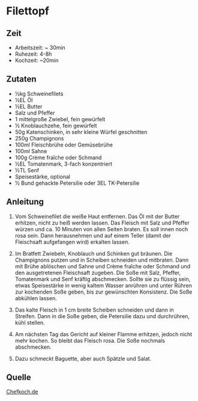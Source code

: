 # Filettopf

## Zeit

- Arbeitszeit: ~ 30min
- Ruhezeit: 4-8h
- Kochzeit: ~20min

## Zutaten

- ½kg Schweinefilets
- ½EL Öl
- ½EL Butter
- Salz und Pfeffer
- 1 mittelgroße Zwiebel, fein gewürfelt
- ½ Knoblauchzehe, fein gewürfelt
- 50g Katenschinken, in sehr kleine Würfel geschnitten
- 250g Champignons
- 100ml Fleischbrühe oder Gemüsebrühe
- 100ml Sahne
- 100g Crème fraîche oder Schmand
- ½EL Tomatenmark, 3-fach konzentriert
- ½TL Senf
- Speisestärke, optional
- ½ Bund gehackte Petersilie
  oder
  3EL TK-Petersilie

## Anleitung

1. Vom Schweinefilet die weiße Haut entfernen. Das Öl mit der Butter erhitzen,
   nicht zu heiß werden lassen. Das Fleisch mit Salz und Pfeffer würzen und ca.
   10 Minuten von allen Seiten braten. Es soll innen noch rosa sein. Dann
   herausnehmen und auf einem Teller (damit der Fleischsaft aufgefangen wird)
   erkalten lassen.

2. Im Bratfett Zwiebeln, Knoblauch und Schinken gut bräunen. Die Champignons
   putzen und in Scheiben schneiden und mitbraten. Dann mit Brühe ablöschen und
   Sahne und Crème fraîche oder Schmand und den ausgetretenen Fleischsaft
   zugeben. Die Soße mit Salz, Pfeffer, Tomatenmark und Senf kräftig
   abschmecken. Sollte sie zu flüssig sein, etwas Speisestärke in wenig kaltem
   Wasser anrühren und unter Rühren zur kochenden Soße geben, bis zur
   gewünschten Konsistenz. Die Soße abkühlen lassen.

3. Das kalte Fleisch in 1 cm breite Scheiben schneiden und dann in Streifen.
   Dann in die Soße geben, die Petersilie dazu und durchrühren, kühl stellen.

4. Am nächsten Tag das Gericht auf kleiner Flamme erhitzen, jedoch nicht mehr
   kochen. So bleibt das Fleisch rosa. Die Soße nochmals abschmecken.

5. Dazu schmeckt Baguette, aber auch Spätzle und Salat.

## Quelle

[Chefkoch.de](https://www.chefkoch.de/rezepte/1342761239096947/Filettopf.html)
